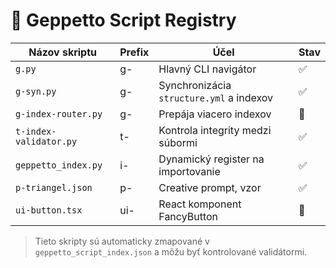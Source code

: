 # 📖 Geppetto Script Registry

| Názov skriptu         | Prefix | Účel                                        | Stav |
|------------------------|--------|---------------------------------------------|------|
| `g.py`                | g-     | Hlavný CLI navigátor                        | ✅   |
| `g-syn.py`            | g-     | Synchronizácia `structure.yml` a indexov    | ✅   |
| `g-index-router.py`   | g-     | Prepája viacero indexov                     | 🧪   |
| `t-index-validator.py`| t-     | Kontrola integrity medzi súbormi            | ✅   |
| `geppetto_index.py`   | i-     | Dynamický register na importovanie          | ✅   |
| `p-triangel.json`     | p-     | Creative prompt, vzor                       | ✅   |
| `ui-button.tsx`       | ui-    | React komponent FancyButton                 | 🧱   |

> Tieto skripty sú automaticky zmapované v `geppetto_script_index.json` a môžu byť kontrolované validátormi.

